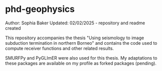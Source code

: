 # phd-geophysics

Author: Sophia Baker
Updated: 02/02/2025 - repository and readme created

This repository accompanies the thesis "Using seismology to image subduction termination in northern Borneo" and contains the code used to compute receiver functions and other related results.

SMURFPy and PyGLImER were also used for this thesis. My adaptations to these packages are available on my profile as forked packages (pending).
